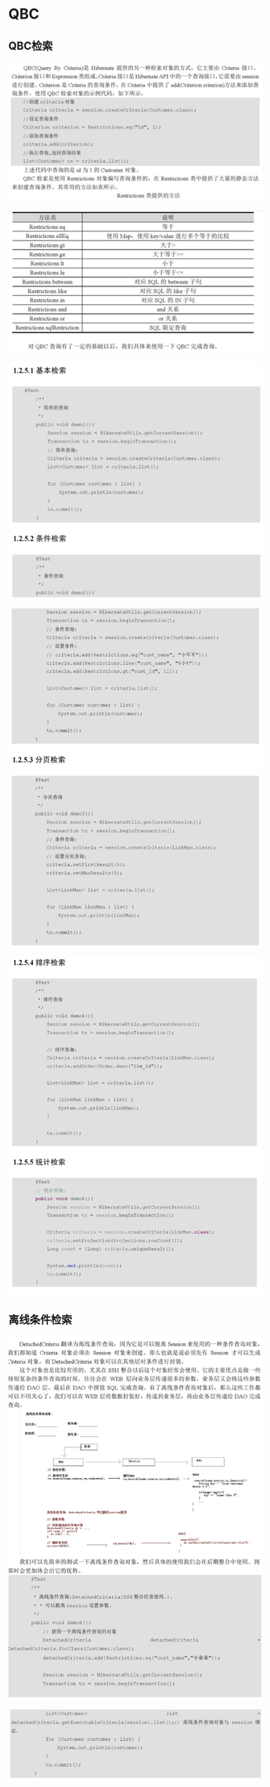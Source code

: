 # QBC

## QBC检索

![](../../../../.gitbook/assets/image%20%2857%29.png)

![](../../../../.gitbook/assets/image%20%2814%29.png)

![](../../../../.gitbook/assets/image%20%2841%29.png)

![](../../../../.gitbook/assets/image%20%2811%29.png)

![](../../../../.gitbook/assets/image%20%2856%29.png)

## 离线条件检索 

![](../../../../.gitbook/assets/image%20%2810%29.png)

![](../../../../.gitbook/assets/image%20%286%29.png)



